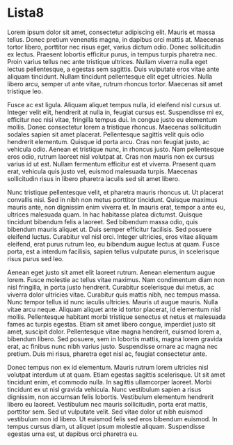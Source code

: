 # Lista8
Lorem ipsum dolor sit amet, consectetur adipiscing elit. Mauris et massa tellus. Donec pretium venenatis magna, in dapibus orci mattis at. Maecenas tortor libero, porttitor nec risus eget, varius dictum odio. Donec sollicitudin ex lectus. Praesent lobortis efficitur purus, in tempus turpis pharetra nec. Proin varius tellus nec ante tristique ultrices. Nullam viverra nulla eget lectus pellentesque, a egestas sem sagittis. Duis vulputate eros vitae ante aliquam tincidunt. Nullam tincidunt pellentesque elit eget ultricies. Nulla libero arcu, semper ut ante vitae, rutrum rhoncus tortor. Maecenas sit amet tristique leo.

Fusce ac est ligula. Aliquam aliquet tempus nulla, id eleifend nisl cursus ut. Integer velit elit, hendrerit at nulla in, feugiat cursus est. Suspendisse mi ex, efficitur nec nisi vitae, fringilla tempus dui. In congue justo eu elementum mollis. Donec consectetur lorem a tristique rhoncus. Maecenas sollicitudin sodales sapien sit amet placerat. Pellentesque sagittis velit quis odio hendrerit elementum. Quisque id porta arcu. Cras non feugiat justo, ac vehicula odio. Aenean et tristique nunc, in rhoncus justo. Nam pellentesque eros odio, rutrum laoreet nisl volutpat at. Cras non mauris non ex cursus varius id ut est. Nullam fermentum efficitur est et viverra. Praesent quam erat, vehicula quis justo vel, euismod malesuada turpis. Maecenas sollicitudin risus in libero pharetra iaculis sed sit amet libero.

Nunc tristique pellentesque velit, et pharetra mauris rhoncus ut. Ut placerat convallis nisi. Sed in nibh non metus porttitor tincidunt. Quisque maximus mauris ante, non dignissim enim viverra et. In mauris erat, tempor a ante eu, ultrices malesuada quam. In hac habitasse platea dictumst. Quisque tincidunt bibendum felis a laoreet. Sed bibendum massa odio, quis bibendum mauris aliquet ut. Duis semper efficitur facilisis. Sed posuere eleifend luctus. Curabitur vel nisl orci. Integer ultricies, eros vitae aliquam eleifend, erat purus rutrum leo, eu bibendum augue lectus at quam. Fusce porta, est a interdum facilisis, sapien tellus vulputate purus, in scelerisque risus purus sed leo.

Aenean eget justo sit amet elit laoreet rutrum. Aenean elementum augue lorem. Fusce molestie ac tellus vitae maximus. Nam condimentum diam non nisl fringilla, in porta justo hendrerit. Curabitur scelerisque dui metus, ac viverra dolor ultricies vitae. Curabitur quis mattis nibh, nec tempus massa. Nunc tempor tellus id nunc iaculis ultricies. Mauris ut augue mauris. Nulla vitae arcu neque. Aliquam aliquet ante id tortor placerat, id elementum nisl mollis. Pellentesque habitant morbi tristique senectus et netus et malesuada fames ac turpis egestas. Etiam sit amet libero congue, imperdiet justo sit amet, suscipit dolor. Pellentesque vitae magna hendrerit, euismod lorem a, bibendum libero. Sed posuere, sem in lobortis mattis, magna lorem gravida erat, ac finibus nunc nibh varius justo. Suspendisse ornare ac magna nec pretium. Duis mi risus, pharetra eget nisl ac, feugiat consectetur ante.

Donec tempus non ex id elementum. Mauris rutrum lorem ultricies nisl volutpat interdum ut at quam. Etiam egestas sagittis scelerisque. Ut sit amet tincidunt enim, et commodo nulla. In sagittis ullamcorper laoreet. Morbi tincidunt ex ut nisl gravida vehicula. Nunc vestibulum sapien a risus dignissim, non accumsan felis lobortis. Vestibulum elementum hendrerit libero eu laoreet. Vestibulum nec mauris sollicitudin, porta erat mattis, porttitor sem. Sed ut vulputate velit. Sed vitae dolor ut nibh euismod vestibulum non id libero. Ut euismod felis sed eros bibendum euismod. In tempus cursus diam, ut aliquet ipsum molestie aliquam. Suspendisse egestas urna est, ut dapibus orci pharetra eu.

